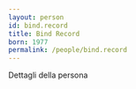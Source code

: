 ```yaml
---
layout: person
id: bind.record
title: Bind Record
born: 1977
permalink: /people/bind.record
---
```


Dettagli della persona 
